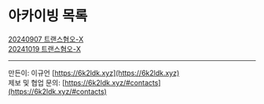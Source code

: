 # 아카이빙 목록
[20240907 트랜스혐오-X](https://archive.6k2ldk.xyz/hate/20240907-trans-x)<br>
[20241019 트랜스혐오-X](https://archive.6k2ldk.xyz/hate/20241019-trans-x)

------------------
만든이: 이규언 [https://6k2ldk.xyz](https://6k2ldk.xyz) <br>
제보 및 협업 문의: [https://6k2ldk.xyz/#contacts](https://6k2ldk.xyz/#contacts)
